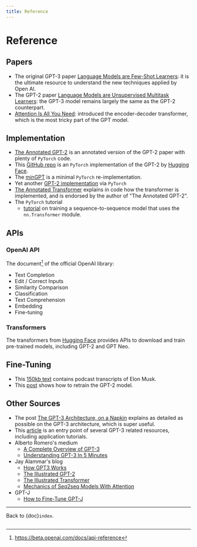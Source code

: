 ```yaml
---
title: Reference
---
```


# Reference

## Papers

- The original GPT-3 paper [Language Models are Few-Shot
  Learners](https://arxiv.org/abs/2005.14165): it is the ultimate
  resource to understand the new techniques applied by Open AI.
- The GPT-2 paper [Language Models are Unsupervised Multitask
  Learners](https://d4mucfpksywv.cloudfront.net/better-language-models/language_models_are_unsupervised_multitask_learners.pdf):
  the GPT-3 model remains largely the same as the GPT-2 counterpart.
- [Attention Is All You Need](https://arxiv.org/abs/1706.03762):
  introduced the encoder-decoder transformer, which is the most tricky
  part of the GPT model.

## Implementation

- [The Annotated
  GPT-2](https://amaarora.github.io/2020/02/18/annotatedGPT2.html) is an
  annotated version of the GPT-2 paper with plenty of `PyTorch` code.
- This [GitHub
  repo](https://github.com/huggingface/pytorch-openai-transformer-lm) is
  an `PyTorch` implementation of the GPT-2 by [Hugging
  Face](https://huggingface.co/).
- The [minGPT](https://github.com/karpathy/minGPT) is a minimal
  `PyTorch` re-implementation.
- Yet another [GPT-2
  implementation](https://github.com/graykode/gpt-2-Pytorch) via
  `PyTorch`
- [The Annotated
  Transformer](https://nlp.seas.harvard.edu/2018/04/03/attention.html)
  explains in code how the transformer is implemented, and is endorsed
  by the author of \"The Annotated GPT-2\".
- The `PyTorch` tutorial
  - [tutorial](https://pytorch.org/tutorials/beginner/transformer_tutorial.html)
    on training a sequence-to-sequence model that uses the
    `nn.Transformer` module.

## APIs

### OpenAI API

The document[^1] of the official OpenAI library:

- Text Completion
- Edit / Correct Inputs
- Similarity Comparison
- Classification
- Text Comprehension
- Embedding
- Fine-tuning

### Transformers

The transformers from [Hugging Face](https://huggingface.co/) provides
APIs to download and train pre-trained models, including GPT-2 and GPT
Neo.

## Fine-Tuning

- This [150kb
  text](https://uploads-ssl.webflow.com/60b2f56a556ad23e9c414ec8/61591f6661b89431b78faf3b_elon-musk.txt)
  contains podcast transcripts of Elon Musk.
- This
  [post](https://medium.com/ai-innovation/beginners-guide-to-retrain-gpt-2-117m-to-generate-custom-text-content-8bb5363d8b7f)
  shows how to retrain the GPT-2 model.

## Other Sources

- The post [The GPT-3 Architecture, on a
  Napkin](https://dugas.ch/artificial_curiosity/GPT_architecture.html)
  explains as detailed as possible on the GPT-3 architecture, which is
  super useful.
- This [article](https://www.fullstackpython.com/gpt-3.html) is an entry
  point of several GPT-3 related resources, including application
  tutorials.
- Alberto Romero\'s medium
  - [A Complete Overview of
    GPT-3](https://towardsdatascience.com/gpt-3-a-complete-overview-190232eb25fd)
  - [Understanding GPT-3 In 5
    Minutes](https://towardsdatascience.com/understanding-gpt-3-in-5-minutes-7fe35c3a1e52)
- Jay Alammar\'s blog
  - [How GPT3
    Works](https://jalammar.github.io/how-gpt3-works-visualizations-animations/)
  - [The Illustrated
    GPT-2](https://jalammar.github.io/illustrated-gpt2/)
  - [The Illustrated
    Transformer](https://jalammar.github.io/illustrated-transformer/)
  - [Mechanics of Seq2seq Models With
    Attention](https://jalammar.github.io/visualizing-neural-machine-translation-mechanics-of-seq2seq-models-with-attention/)
- GPT-J
  - [How to Fine-Tune
    GPT-J](https://www.forefront.ai/blog-posts/how-to-fine-tune-gpt-j)

[^1]: <https://beta.openai.com/docs/api-reference>

---

Back to {doc}`index`.

```{disqus}

```
